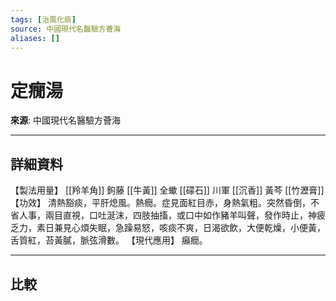 ```yaml
---
tags: [治風化痰]
source: 中國現代名醫驗方薈海
aliases: []
---
```


# 定癇湯

**來源**: 中國現代名醫驗方薈海  

---

## 詳細資料
【製法用量】 [[羚羊角]] 鉤藤 [[牛黃]] 全蠍 [[礞石]] 川軍 [[沉香]] 黃芩 [[竹瀝膏]] 【功效】
清熱豁痰，平肝熄風。熱癇。症見面紅目赤，身熱氣粗。突然昏倒，不省人事，兩目直視，口吐涎沫，四肢抽搐，或口中如作豬羊叫聲，發作時止，神疲乏力，素日兼見心煩失眠，急躁易怒，咳痰不爽，日渴欲飲，大便乾燥，小便黃，舌質紅，苔黃膩，脈弦滑數。
【現代應用】
癲癇。

---

## 比較
